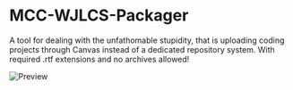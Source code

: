 # MCC-WJLCS-Packager
A tool for dealing with the unfathomable stupidity, that is uploading coding projects through Canvas instead of a dedicated repository system. With required .rtf extensions and no archives allowed!

![Preview](https://i.imgur.com/lnXgtNF.png)
